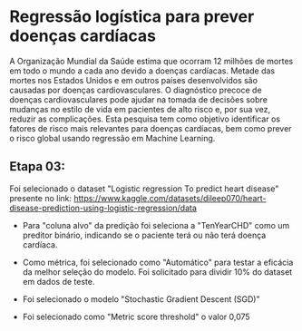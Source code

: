 
# Regressão logística para prever doenças cardíacas


A Organização Mundial da Saúde estima que ocorram 12 milhões de mortes em todo o mundo a cada ano devido a doenças cardíacas. Metade das mortes nos Estados Unidos e em outros países desenvolvidos são causadas por doenças cardiovasculares. O diagnóstico precoce de doenças cardiovasculares pode ajudar na tomada de decisões sobre mudanças no estilo de vida em pacientes de alto risco e, por sua vez, reduzir as complicações. Esta pesquisa tem como objetivo identificar os fatores de risco mais relevantes para doenças cardíacas, bem como prever o risco global usando regressão em Machine Learning.


## Etapa 03:

Foi selecionado o dataset "Logistic regression To predict heart disease" presente no link: https://www.kaggle.com/datasets/dileep070/heart-disease-prediction-using-logistic-regression/data

* Para "coluna alvo" da predição foi seleciona a "TenYearCHD" como um preditor binário, indicando se o paciente terá ou não terá doença cardíaca. 

* Como métrica, foi selecionado como "Automático" para testar a eficácia da melhor seleção do modelo.
Foi solicitado para dividir 10% do dataset em dados de teste.

* Foi selecionado o modelo "Stochastic Gradient Descent (SGD)" 

* Foi selecionado como "Metric score threshold" o valor 0,075




